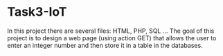 # Task3-IoT
In this project there are several files: HTML, PHP, SQL ...
The goal of this project is to design a web page (using action GET) that allows the user to enter an integer number and then store it in a table in the databases.
